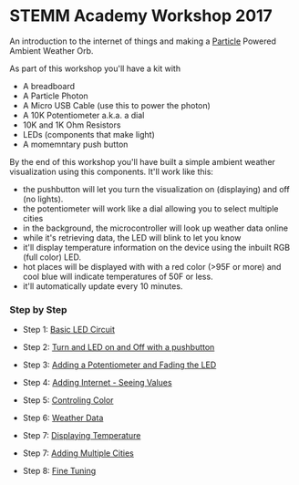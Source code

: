 # STEMM Academy Workshop 2017

An introduction to the internet of things and making a [Particle](http://particle.io) Powered Ambient Weather Orb.

As part of this workshop you'll have a kit with

- A breadboard
- A Particle Photon
- A Micro USB Cable (use this to power the photon)
- A 10K Potentiometer a.k.a. a dial
- 10K and 1K Ohm Resistors
- LEDs (components that make light)
- A momemntary push button

By the end of this workshop you'll have built a simple ambient weather visualization using this components. It'll work like this:
- the pushbutton will let you turn the visualization on (displaying) and off (no lights).
- the potentiometer will work like a dial allowing you to select multiple cities 
- in the background, the microcontroller will look up weather data online 
- while it's retrieving data, the LED will blink to let you know
- it'll display temperature information on the device using the inbuilt RGB (full color) LED.
- hot places will be displayed with with a red color (>95F or more) and cool blue will indicate temperatures of 50F or less.
- it'll automatically update every 10 minutes. 


### Step by Step

- Step 1: [Basic LED Circuit](/step1)
- Step 2: [Turn and LED on and Off with a pushbutton](/step2)
- Step 3: [Adding a Potentiometer and Fading the LED](/step3)
- Step 4: [Adding Internet - Seeing Values](/step4)
- Step 5: [Controling Color](/step5)
- Step 6: [Weather Data](/step6)
- Step 7: [Displaying Temperature](/step7)



- Step 7: [Adding Multiple Cities](/step7)
- Step 8: [Fine Tuning](/step8)
